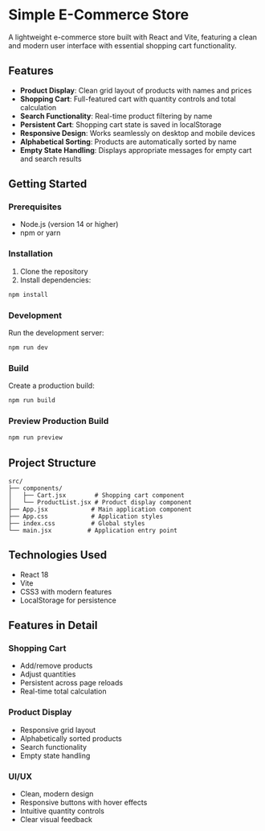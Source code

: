 # Simple E-Commerce Store

A lightweight e-commerce store built with React and Vite, featuring a clean and modern user interface with essential shopping cart functionality.

## Features

- **Product Display**: Clean grid layout of products with names and prices
- **Shopping Cart**: Full-featured cart with quantity controls and total calculation
- **Search Functionality**: Real-time product filtering by name
- **Persistent Cart**: Shopping cart state is saved in localStorage
- **Responsive Design**: Works seamlessly on desktop and mobile devices
- **Alphabetical Sorting**: Products are automatically sorted by name
- **Empty State Handling**: Displays appropriate messages for empty cart and search results

## Getting Started

### Prerequisites

- Node.js (version 14 or higher)
- npm or yarn

### Installation

1. Clone the repository
2. Install dependencies:
```bash
npm install
```

### Development

Run the development server:
```bash
npm run dev
```

### Build

Create a production build:
```bash
npm run build
```

### Preview Production Build

```bash
npm run preview
```

## Project Structure

```
src/
├── components/
│   ├── Cart.jsx        # Shopping cart component
│   └── ProductList.jsx # Product display component
├── App.jsx            # Main application component
├── App.css            # Application styles
├── index.css          # Global styles
└── main.jsx          # Application entry point
```

## Technologies Used

- React 18
- Vite
- CSS3 with modern features
- LocalStorage for persistence

## Features in Detail

### Shopping Cart
- Add/remove products
- Adjust quantities
- Persistent across page reloads
- Real-time total calculation

### Product Display
- Responsive grid layout
- Alphabetically sorted products
- Search functionality
- Empty state handling

### UI/UX
- Clean, modern design
- Responsive buttons with hover effects
- Intuitive quantity controls
- Clear visual feedback

